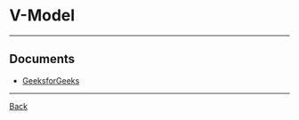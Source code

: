 # V-Model

---

## Documents

- [GeeksforGeeks](https://www.geeksforgeeks.org/software-engineering-sdlc-v-model/)

---

[Back](./../readme.md)
